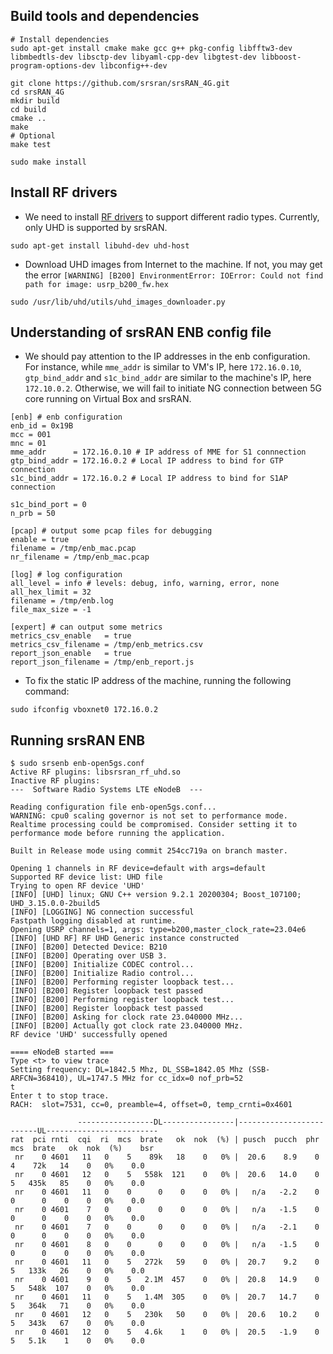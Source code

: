## Build tools and dependencies
```shell
# Install dependencies
sudo apt-get install cmake make gcc g++ pkg-config libfftw3-dev libmbedtls-dev libsctp-dev libyaml-cpp-dev libgtest-dev libboost-program-options-dev libconfig++-dev

git clone https://github.com/srsran/srsRAN_4G.git
cd srsRAN_4G
mkdir build
cd build
cmake ..
make
# Optional
make test

sudo make install
```

## Install RF drivers
- We need to install [RF drivers](https://files.ettus.com/manual/page_install.html) to support different radio types. Currently, only UHD is supported by srsRAN.
```shell
sudo apt-get install libuhd-dev uhd-host
```

- Download UHD images from Internet to the machine. If not, you may get the error `[WARNING] [B200] EnvironmentError: IOError: Could not find path for image: usrp_b200_fw.hex`
```shell
sudo /usr/lib/uhd/utils/uhd_images_downloader.py
```

## Understanding of srsRAN ENB config file
- We should pay attention to the IP addresses in the enb configuration. For instance, while `mme_addr` is similar to VM's IP, here `172.16.0.10`, `gtp_bind_addr` and `s1c_bind_addr` are similar to the machine's IP, here `172.10.0.2`. Otherwise, we will fail to initiate NG connection between 5G core running on Virtual Box and srsRAN.
```
[enb] # enb configuration
enb_id = 0x19B
mcc = 001
mnc = 01
mme_addr      = 172.16.0.10 # IP address of MME for S1 connnection
gtp_bind_addr = 172.16.0.2 # Local IP address to bind for GTP connection
s1c_bind_addr = 172.16.0.2 # Local IP address to bind for S1AP connection

s1c_bind_port = 0
n_prb = 50

[pcap] # output some pcap files for debugging
enable = true
filename = /tmp/enb_mac.pcap
nr_filename = /tmp/enb_mac.pcap

[log] # log configuration
all_level = info # levels: debug, info, warning, error, none
all_hex_limit = 32
filename = /tmp/enb.log
file_max_size = -1

[expert] # can output some metrics
metrics_csv_enable   = true
metrics_csv_filename = /tmp/enb_metrics.csv
report_json_enable   = true
report_json_filename = /tmp/enb_report.js
```

- To fix the static IP address of the machine, running the following command:
```shell
sudo ifconfig vboxnet0 172.16.0.2
```

## Running srsRAN ENB
```shell
$ sudo srsenb enb-open5gs.conf
Active RF plugins: libsrsran_rf_uhd.so
Inactive RF plugins: 
---  Software Radio Systems LTE eNodeB  ---

Reading configuration file enb-open5gs.conf...
WARNING: cpu0 scaling governor is not set to performance mode. Realtime processing could be compromised. Consider setting it to performance mode before running the application.

Built in Release mode using commit 254cc719a on branch master.

Opening 1 channels in RF device=default with args=default
Supported RF device list: UHD file
Trying to open RF device 'UHD'
[INFO] [UHD] linux; GNU C++ version 9.2.1 20200304; Boost_107100; UHD_3.15.0.0-2build5
[INFO] [LOGGING] NG connection successful
Fastpath logging disabled at runtime.
Opening USRP channels=1, args: type=b200,master_clock_rate=23.04e6
[INFO] [UHD RF] RF UHD Generic instance constructed
[INFO] [B200] Detected Device: B210
[INFO] [B200] Operating over USB 3.
[INFO] [B200] Initialize CODEC control...
[INFO] [B200] Initialize Radio control...
[INFO] [B200] Performing register loopback test... 
[INFO] [B200] Register loopback test passed
[INFO] [B200] Performing register loopback test... 
[INFO] [B200] Register loopback test passed
[INFO] [B200] Asking for clock rate 23.040000 MHz... 
[INFO] [B200] Actually got clock rate 23.040000 MHz.
RF device 'UHD' successfully opened

==== eNodeB started ===
Type <t> to view trace
Setting frequency: DL=1842.5 Mhz, DL_SSB=1842.05 Mhz (SSB-ARFCN=368410), UL=1747.5 MHz for cc_idx=0 nof_prb=52
t
Enter t to stop trace.
RACH:  slot=7531, cc=0, preamble=4, offset=0, temp_crnti=0x4601

               -----------------DL----------------|-------------------------UL-------------------------
rat  pci rnti  cqi  ri  mcs  brate   ok  nok  (%) | pusch  pucch  phr  mcs  brate   ok  nok  (%)    bsr
 nr    0 4601   11   0    5    89k   18    0   0% |  20.6    8.9    0    4    72k   14    0   0%    0.0
 nr    0 4601   12   0    5   558k  121    0   0% |  20.6   14.0    0    5   435k   85    0   0%    0.0
 nr    0 4601   11   0    0      0    0    0   0% |   n/a   -2.2    0    0      0    0    0   0%    0.0
 nr    0 4601    7   0    0      0    0    0   0% |   n/a   -1.5    0    0      0    0    0   0%    0.0
 nr    0 4601    7   0    0      0    0    0   0% |   n/a   -2.1    0    0      0    0    0   0%    0.0
 nr    0 4601    8   0    0      0    0    0   0% |   n/a   -1.5    0    0      0    0    0   0%    0.0
 nr    0 4601   11   0    5   272k   59    0   0% |  20.7    9.2    0    5   133k   26    0   0%    0.0
 nr    0 4601    9   0    5   2.1M  457    0   0% |  20.8   14.9    0    5   548k  107    0   0%    0.0
 nr    0 4601   11   0    5   1.4M  305    0   0% |  20.7   14.7    0    5   364k   71    0   0%    0.0
 nr    0 4601   12   0    5   230k   50    0   0% |  20.6   10.2    0    5   343k   67    0   0%    0.0
 nr    0 4601   12   0    5   4.6k    1    0   0% |  20.5   -1.9    0    5   5.1k    1    0   0%    0.0
```
